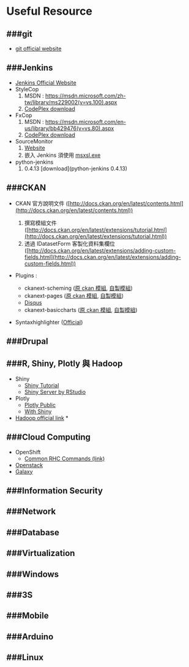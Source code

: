 # Useful Resource

<script type="text/javascript" src="js/general.js"></script>

###git
---

* [git official website](https://git-scm.com/downloads)

###Jenkins
---

* [Jenkins Official Website](https://jenkins.io/)
* StyleCop
  1. MSDN : https://msdn.microsoft.com/zh-tw/library/ms229002(v=vs.100).aspx
  2. [CodePlex download](https://stylecop.codeplex.com/)
* FxCop
  1. MSDN : https://msdn.microsoft.com/en-us/library/bb429476(v=vs.80).aspx
  2. [CodePlex download](https://fxcopinstaller.codeplex.com/)
* SourceMonitor
  1. [Website](http://www.campwoodsw.com/sourcemonitor.html)
  2. 嵌入 Jenkins 須使用 [msxsl.exe](https://www.microsoft.com/en-us/download/details.aspx?id=21714)
* python-jenkins 
  1. 0.4.13 [download](python-jenkins 0.4.13)

###CKAN
---

* CKAN 官方說明文件 ([http://docs.ckan.org/en/latest/contents.html](http://docs.ckan.org/en/latest/contents.html))
  1. 撰寫模組文件 ([http://docs.ckan.org/en/latest/extensions/tutorial.html](http://docs.ckan.org/en/latest/extensions/tutorial.html))
  2. 透過 IDatasetForm 客製化資料集欄位 ([http://docs.ckan.org/en/latest/extensions/adding-custom-fields.html](http://docs.ckan.org/en/latest/extensions/adding-custom-fields.html))

* Plugins :
  * ckanext-scheming ([原 ckan 模組](https://github.com/ckan/ckanext-scheming), [自製模組](https://github.com/jiankaiwang/ckanext-scheming))
  * ckanext-pages ([原 ckan 模組](https://github.com/ckan/ckanext-pages), [自製模組](https://github.com/jiankaiwang/ckanext-pages))
  * [Disqus](https://disqus.com/)
  * ckanext-basiccharts ([原 ckan 模組](https://github.com/ckan/ckanext-basiccharts), [自製模組](https://github.com/jiankaiwang/ckanext-basiccharts))

* Syntaxhighlighter ([Official](http://alexgorbatchev.com/SyntaxHighlighter/))

###Drupal
---

###R, Shiny, Plotly 與 Hadoop
---
* Shiny
  * [Shiny Tutorial](http://shiny.rstudio.com/tutorial/)
  * [Shiny Server by RStudio](https://www.rstudio.com/products/shiny/shiny-server2/)
* Plotly
  * [Plotly Public](https://plot.ly/feed/)
  * [With Shiny](https://plot.ly/r/shiny-tutorial/)
* [Hadoop official link](http://hadoop.apache.org/)
  *

###Cloud Computing
---

* OpenShift
  * [Common RHC Commands (link)](https://developers.openshift.com/managing-your-applications/common-rhc-commands.html)
* [Openstack](http://docs.openstack.org/)
* [Galaxy](https://galaxyproject.org/)

###Information Security
---

###Network
---

###Database
---

###Virtualization
---

###Windows
---

###3S
---

###Mobile
---

###Arduino
---

###Linux
---






